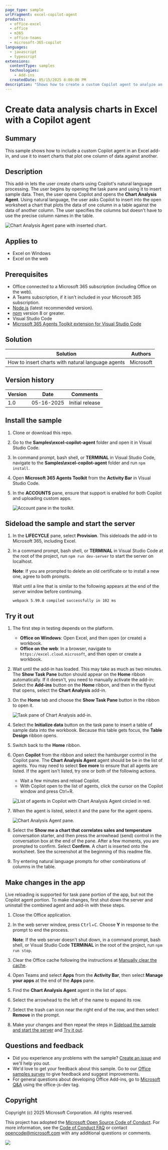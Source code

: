 ```yaml
---
page_type: sample
urlFragment: excel-copilot-agent
products:
  - office-excel
  - office
  - m365
  - office-teams
  - microsoft-365-copilot
languages:
  - javascript
  - typescript
extensions:
  contentType: samples
  technologies:
    - Add-ins
  createdDate: 05/15/2025 8:00:00 PM
description: "Shows how to create a custom Copilot agent to analyze an Excel spreadsheet."
---
```


# Create data analysis charts in Excel with a Copilot agent

## Summary

This sample shows how to include a custom Copilot agent in an Excel add-in, and use it to insert charts that plot one column of data against another.

## Description

This add-in lets the user create charts using Copilot's natural language processing. The user begins by opening the task pane and using it to insert sample data. Then, the user opens Copilot and opens the **Chart Analysis Agent**. Using natural language, the user asks Copilot to insert into the open worksheet a chart that plots the data of one column in a table against the data of another column. The user specifies the columns but doesn't have to use the precise column names in the table.

![Chart Analysis Agent pane with inserted chart.](./resources/chart-analysis-agent-and-add-in.png)

## Applies to

- Excel on Windows
- Excel on the web

## Prerequisites

- Office connected to a Microsoft 365 subscription (including Office on the web).
- A Teams subscription, if it isn't included in your Microsoft 365 subscription.
- [Node.js](https://nodejs.org/) (latest recommended version).
- [npm](https://docs.npmjs.com/downloading-and-installing-node-js-and-npm) version 8 or greater.
- Visual Studio Code
- [Microsoft 365 Agents Toolkit extension for Visual Studio Code](https://learn.microsoft.com/microsoftteams/platform/toolkit/agents-toolkit-fundamentals)

## Solution

| Solution | Authors |
|----------|-----------|
| How to insert charts with natural language agents | Microsoft |

## Version history

| Version  | Date | Comments |
|----------|------|----------|
| 1.0 | 05-16-2025 | Initial release |

## Install the sample

1. Clone or download this repo.

1. Go to the **Samples\excel-copilot-agent** folder and open it in Visual Studio Code.

1. In command prompt, bash shell, or **TERMINAL** in Visual Studio Code, navigate to the **Samples\excel-copilot-agent** folder and run `npm install`.

1. Open **Microsoft 365 Agents Toolkit** from the **Activity Bar** in Visual Studio Code.

1. In the **ACCOUNTS** pane, ensure that support is enabled for both Copilot and uploading custom apps.

   ![Account pane in the toolkit.](./resources/account-pane.png)

## Sideload the sample and start the server

1. In the **LIFECYCLE** pane, select **Provision**. This sideloads the add-in to Microsoft 365, including Excel.

1. In a command prompt, bash shell, or **TERMINAL** in Visual Studio Code at the root of the project, run `npm run dev-server` to start the server on localhost.

   **Note**: If you are prompted to delete an old certificate or to install a new one, agree to both prompts.

   Wait until a line that is similar to the following appears at the end of the server window before continuing.

   ```console
   webpack 5.99.8 compiled successfully in 102 ms
   ```

## Try it out

1. The first step in testing depends on the platform.

    - **Office on Windows**: Open Excel, and then open (or create) a workbook.
    - **Office on the web**: In a browser, navigate to `https://excel.cloud.microsoft`, and then open or create a workbook.

1. Wait until the add-in has loaded. This may take as much as two minutes. The **Show Task Pane** button should appear on the **Home** ribbon automatically. If it doesn't, you need to manually activate the add-in: Select the **Add-ins** button on the **Home** ribbon, and then in the flyout that opens, select the **Chart Analysis** add-in.

1. On the **Home** tab and choose the **Show Task Pane** button in the ribbon to open it.

   ![Task pane of Chart Analysis add-in.](./resources/chart-analysis-task-pane.png)

1. Select the **Initialize data** button on the task pane to insert a table of sample data into the workbook. Because this table gets focus, the **Table Design** ribbon opens.

1. Switch back to the **Home** ribbon.

1. Open **Copilot** from the ribbon and select the hamburger control in the Copilot pane. The **Chart Analysis Agent** agent should be be in the list of agents. You may need to select **See more** to ensure that all agents are listed. If the agent isn't listed, try one or both of the following actions.

   - Wait a few minutes and reload Copilot.
   - With Copilot open to the list of agents, click the cursor on the Copilot window and press Ctrl+R.

   ![List of agents in Copilot with Chart Analysis Agent circled in red.](./resources/copilot-agent-list.png)

1. When the agent is listed, select it and the pane for the agent opens.

   ![Chart Analysis Agent pane.](./resources/chart-analysis-agent-pane.png)

1. Select the **Show me a chart that correlates sales and temperature** conversation starter, and then press the arrowhead (send) control in the conversation box at the end of the pane. After a few moments, you are prompted to confirm. Select **Confirm**. A chart is inserted onto the worksheet. See the screenshot at the beginning of this readme file.

1. Try entering natural language prompts for other combinations of columns in the table.

## Make changes in the app

Live reloading is supported for task pane portion of the app, but not the Copilot agent portion. To make changes, first shut down the server and uninstall the combined agent and add-in with these steps.

1. Close the Office application.

1. In the web server window, press <kbd>Ctrl</kbd>+<kbd>C</kbd>. Choose **Y** in response to the prompt to end the process.

   **Note**: If the web server doesn't shut down, in a command prompt, bash shell, or Visual Studio Code **TERMINAL** in the root of the project, run `npm run stop`.

1. Clear the Office cache following the instructions at [Manually clear the cache](https://learn.microsoft.com/office/dev/add-ins/testing/clear-cache#manually-clear-the-cache-in-excel-word-and-powerpoint).

1. Open Teams and select **Apps** from the **Activity Bar**, then select **Manage your apps** at the end of the **Apps** pane.

1. Find the **Chart Analysis Agent** agent in the list of apps.

1. Select the arrowhead to the left of the name to expand its row.

1. Select the trash can icon near the right end of the row, and then select **Remove** in the prompt.

1. Make your changes and then repeat the steps in [Sideload the sample and start the server](#sideload-the-sample-and-start-the-server) and [Try it out](#try-it-out).

## Questions and feedback

- Did you experience any problems with the sample? [Create an issue](https://github.com/OfficeDev/Office-Add-in-samples/issues/new/choose) and we'll help you out.
- We'd love to get your feedback about this sample. Go to our [Office samples survey](https://aka.ms/OfficeSamplesSurvey) to give feedback and suggest improvements.
- For general questions about developing Office Add-ins, go to [Microsoft Q&A](https://learn.microsoft.com/answers/topics/office-js-dev.html) using the office-js-dev tag.

## Copyright

Copyright (c) 2025 Microsoft Corporation. All rights reserved.

This project has adopted the [Microsoft Open Source Code of Conduct](https://opensource.microsoft.com/codeofconduct/). For more information, see the [Code of Conduct FAQ](https://opensource.microsoft.com/codeofconduct/faq/) or contact [opencode@microsoft.com](mailto:opencode@microsoft.com) with any additional questions or comments.

<img src="https://pnptelemetry.azurewebsites.net/pnp-officeaddins/samples/excel-copilot-agent" />
